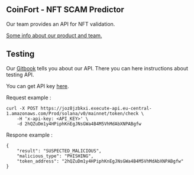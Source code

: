 ## CoinFort - NFT SCAM Predictor
Our team provides an API for NFT validation.

[Some info about our product and team.](hhttps://docs.google.com/presentation/d/1c37upNhv2XQjR1a2YZlRpqz48NyfdsdsUxV7KOokhbw/edit?usp=sharing)

## Testing

Our [Gitbook](https://coinfort.gitbook.io/coinfort/) tells you about our API. There you can here instructions about testing API.

You can get API key [here](https://k5b4tz7itoa.typeform.com/to/rhY1DMSm).

Request example :

```
curl -X POST https://joz8jzbkxi.execute-api.eu-central-1.amazonaws.com/Prod/solana/v0/mainnet/token/check \
    -H 'x-api-key: <API_KEY>' \
    -d 2hQZuDm1y4HPiphKnEgJNsGWa4B4M5VhMdAbXNPABgfw
```
Respone example :

```
{
    "result": "SUSPECTED_MALICIOUS", 
    "malicious_type": "PHISHING",
    "token_address": "2hQZuDm1y4HPiphKnEgJNsGWa4B4M5VhMdAbXNPABgfw"
}
```
